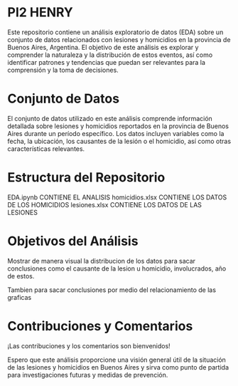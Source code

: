 # PI2 HENRY
 
Este repositorio contiene un análisis exploratorio de datos (EDA) sobre un conjunto de datos relacionados con lesiones y homicidios en la provincia de Buenos Aires, Argentina. El objetivo de este análisis es explorar y comprender la naturaleza y la distribución de estos eventos, así como identificar patrones y tendencias que puedan ser relevantes para la comprensión y la toma de decisiones.

# Conjunto de Datos

El conjunto de datos utilizado en este análisis comprende información detallada sobre lesiones y homicidios reportados en la provincia de Buenos Aires durante un período específico. Los datos incluyen variables como la fecha, la ubicación, los causantes de la lesión o el homicidio, así como otras características relevantes.

# Estructura del Repositorio

EDA.ipynb           CONTIENE EL ANALISIS
homicidios.xlsx     CONTIENE LOS DATOS DE LOS HOMICIDIOS
lesiones.xlsx       CONTIENE LOS DATOS DE LAS LESIONES

# Objetivos del Análisis

Mostrar de manera visual la distribucion de los datos para sacar conclusiones como el causante de la lesion u homicidio, involucrados, año de estos.

Tambien para sacar conclusiones por medio del relacionamiento de las graficas

# Contribuciones y Comentarios

¡Las contribuciones y los comentarios son bienvenidos! 

Espero que este análisis proporcione una visión general útil de la situación de las lesiones y homicidios en Buenos Aires y sirva como punto de partida para investigaciones futuras y medidas de prevención.
